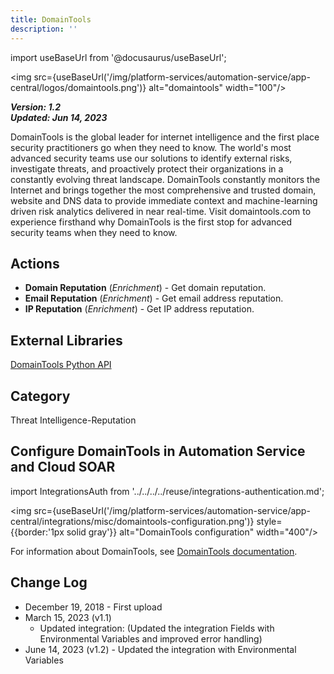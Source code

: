 ```yaml
---
title: DomainTools
description: ''
---
```

import useBaseUrl from '@docusaurus/useBaseUrl';

<img src={useBaseUrl('/img/platform-services/automation-service/app-central/logos/domaintools.png')} alt="domaintools" width="100"/>

***Version: 1.2  
Updated: Jun 14, 2023***

DomainTools is the global leader for internet intelligence and the first place security practitioners go when they need to know. The world's most advanced security teams use our solutions to identify external risks, investigate threats, and proactively protect their organizations in a constantly evolving threat landscape. DomainTools constantly monitors the Internet and brings together the most comprehensive and trusted domain, website and DNS data to provide immediate context and machine-learning driven risk analytics delivered in near real-time. Visit domaintools.com to experience firsthand why DomainTools is the first stop for advanced security teams when they need to know.  

## Actions

* **Domain Reputation** (*Enrichment*) - Get domain reputation.
* **Email Reputation** (*Enrichment*) - Get email address reputation.
* **IP Reputation** (*Enrichment*) - Get IP address reputation.

## External Libraries

[DomainTools Python API](https://github.com/DomainTools/python_api/blob/master/LICENSE)

## Category

Threat Intelligence-Reputation

## Configure DomainTools in Automation Service and Cloud SOAR

import IntegrationsAuth from '../../../../reuse/integrations-authentication.md';

<IntegrationsAuth/>

<img src={useBaseUrl('/img/platform-services/automation-service/app-central/integrations/misc/domaintools-configuration.png')} style={{border:'1px solid gray'}} alt="DomainTools configuration" width="400"/>

For information about DomainTools, see [DomainTools documentation](https://docs.domaintools.com/).

## Change Log

* December 19, 2018 - First upload
* March 15, 2023 (v1.1)
	+ Updated integration: (Updated the integration Fields with Environmental Variables and improved error handling)
* June 14, 2023 (v1.2) - Updated the integration with Environmental Variables
